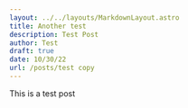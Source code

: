 ```yaml
---
layout: ../../layouts/MarkdownLayout.astro
title: Another test
description: Test Post
author: Test
draft: true
date: 10/30/22
url: /posts/test copy
---
```


This is a test post
